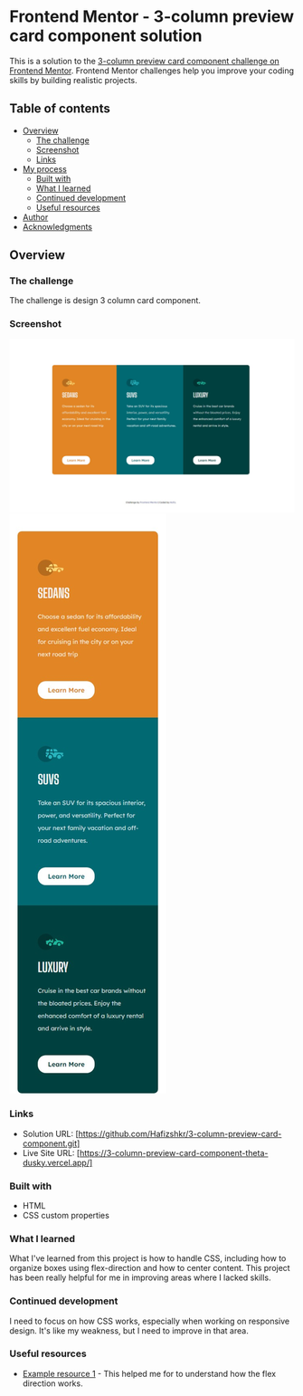 # Frontend Mentor - 3-column preview card component solution

This is a solution to the [3-column preview card component challenge on Frontend Mentor](https://www.frontendmentor.io/challenges/3column-preview-card-component-pH92eAR2-). Frontend Mentor challenges help you improve your coding skills by building realistic projects. 

## Table of contents

- [Overview](#overview)
  - [The challenge](#the-challenge)
  - [Screenshot](#screenshot)
  - [Links](#links)
- [My process](#my-process)
  - [Built with](#built-with)
  - [What I learned](#what-i-learned)
  - [Continued development](#continued-development)
  - [Useful resources](#useful-resources)
- [Author](#author)
- [Acknowledgments](#acknowledgments)



## Overview

### The challenge

The challenge is design 3 column card component.

### Screenshot

![](./Screenshotdesktopview.jpg)
![](./mobileview.jpeg)



### Links

- Solution URL: [https://github.com/Hafizshkr/3-column-preview-card-component.git]
- Live Site URL: [https://3-column-preview-card-component-theta-dusky.vercel.app/]


### Built with

- HTML
- CSS custom properties

### What I learned

What I've learned from this project is how to handle CSS, including how to organize boxes using flex-direction and how to center content. This project has been really helpful for me in improving areas where I lacked skills.



### Continued development

I need to focus on how CSS works, especially when working on responsive design. It's like my weakness, but I need to improve in that area.

### Useful resources

- [Example resource 1](https://www.w3schools.com/cssref/css3_pr_flex-direction.php) - This helped me for to understand how the flex direction works.





